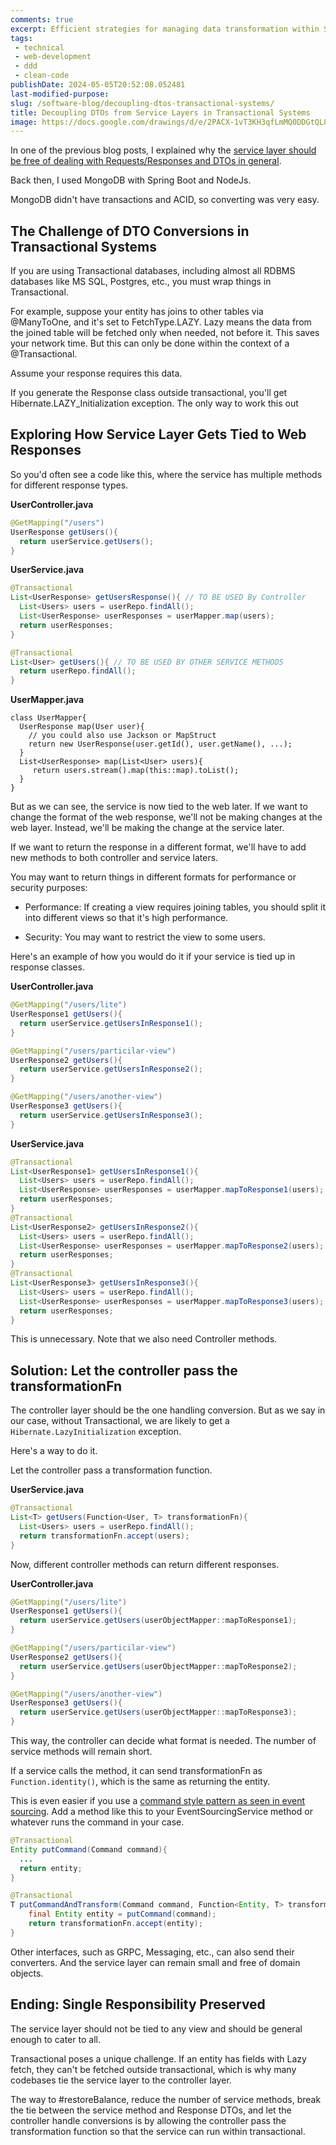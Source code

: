 ```yaml
---
comments: true
excerpt: Efficient strategies for managing data transformation within Spring Boot and RDBMS environments, optimizing response handling and maintaining transactional integrity.
tags:
 - technical
 - web-development
 - ddd
 - clean-code
publishDate: 2024-05-05T20:52:08.052481
last-modified-purpose:
slug: /software-blog/decoupling-dtos-transactional-systems/
title: Decoupling DTOs from Service Layers in Transactional Systems
image: https://docs.google.com/drawings/d/e/2PACX-1vT3KH3qfLmMQ0DDGtQL8uyol8YhCWqBEc1DJxuGJ5vS9gdNxYKf7vkIgb2ETVHrZOocCTJv4kAFDUtU/pub?w=1300&amp;h=740
---
```


In one of the previous blog posts, I explained why the [service layer should be free of dealing with Requests/Responses and DTOs in general](/software-blog/separate-service/).

Back then, I used MongoDB with Spring Boot and NodeJs.

MongoDB didn't have transactions and ACID, so converting was very easy.

## The Challenge of DTO Conversions in Transactional Systems

If you are using Transactional databases, including almost all RDBMS databases like MS SQL, Postgres, etc., you must wrap things in Transactional.

For example, suppose your entity has joins to other tables via @‌ManyToOne, and it's set to FetchType.LAZY. Lazy means the data from the joined table will be fetched only when needed, not before it. This saves your network time. But this can only be done within the context of a @‌Transactional.

Assume your response requires this data.

If you generate the Response class outside transactional, you'll get Hibernate.LAZY_Initialization exception. The only way to work this out

## Exploring How Service Layer Gets Tied to Web Responses

So you'd often see a code like this, where the service has multiple methods for different response types.

**UserController.java**

```java
@GetMapping("/users")
UserResponse getUsers(){
  return userService.getUsers();
}
```

**UserService.java**

```java
@Transactional
List<UserResponse> getUsersResponse(){ // TO BE USED By Controller
  List<Users> users = userRepo.findAll();
  List<UserResponse> userResponses = userMapper.map(users);
  return userResponses;
}

@Transactional
List<User> getUsers(){ // TO BE USED BY OTHER SERVICE METHODS
  return userRepo.findAll();
}
```

**UserMapper.java**

```
class UserMapper{
  UserResponse map(User user){
    // you could also use Jackson or MapStruct
    return new UserResponse(user.getId(), user.getName(), ...);
  }
  List<UserResponse> map(List<User> users){
     return users.stream().map(this::map).toList();
  }
}
```

But as we can see, the service is now tied to the web later. If we want to change the format of the web response, we'll not be making changes at the web layer. Instead, we'll be making the change at the service later.

If we want to return the response in a different format, we'll have to add new methods to both controller and service laters.

You may want to return things in different formats for performance or security purposes:

- Performance: If creating a view requires joining tables, you should split it into different views so that it's high performance.

- Security: You may want to restrict the view to some users.

Here's an example of how you would do it if your service is tied up in response classes.

**UserController.java**

```java
@GetMapping("/users/lite")
UserResponse1 getUsers(){
  return userService.getUsersInResponse1();
}

@GetMapping("/users/particilar-view")
UserResponse2 getUsers(){
  return userService.getUsersInResponse2();
}

@GetMapping("/users/another-view")
UserResponse3 getUsers(){
  return userService.getUsersInResponse3();
}
```

**UserService.java**

```java
@Transactional
List<UserResponse1> getUsersInResponse1(){
  List<Users> users = userRepo.findAll();
  List<UserResponse> userResponses = userMapper.mapToResponse1(users);
  return userResponses;
}
@Transactional
List<UserResponse2> getUsersInResponse2(){
  List<Users> users = userRepo.findAll();
  List<UserResponse> userResponses = userMapper.mapToResponse2(users);
  return userResponses;
}
@Transactional
List<UserResponse3> getUsersInResponse3(){
  List<Users> users = userRepo.findAll();
  List<UserResponse> userResponses = userMapper.mapToResponse3(users);
  return userResponses;
}
```

This is unnecessary. Note that we also need Controller methods.

## Solution: Let the controller pass the transformationFn

The controller layer should be the one handling conversion. But as we say in our case, without Transactional, we are likely to get a `Hibernate.LazyInitialization` exception.

Here's a way to do it.

Let the controller pass a transformation function.

**UserService.java**

```java
@Transactional
List<T> getUsers(Function<User, T> transformationFn){
  List<Users> users = userRepo.findAll();
  return transformationFn.accept(users);
}
```

Now, different controller methods can return different responses.

**UserController.java**

```java
@GetMapping("/users/lite")
UserResponse1 getUsers(){
  return userService.getUsers(userObjectMapper::mapToResponse1);
}

@GetMapping("/users/particilar-view")
UserResponse2 getUsers(){
  return userService.getUsers(userObjectMapper::mapToResponse2);
}

@GetMapping("/users/another-view")
UserResponse3 getUsers(){
  return userService.getUsers(userObjectMapper::mapToResponse3);
}
```

This way, the controller can decide what format is needed. The number of service methods will remain short.

If a service calls the method, it can send transformationFn as `Function.identity()`, which is the same as returning the entity.

This is even easier if you use a [command style pattern as seen in event sourcing](/software-blog/event-sourcing-spring-boot-implementation/). Add a method like this to your EventSourcingService method or whatever runs the command in your case.

```java
@Transactional
Entity putCommand(Command command){
  ...
  return entity;
}

@Transactional
T putCommandAndTransform(Command command, Function<Entity, T> transformaationFn){
    final Entity entity = putCommand(command);
    return transformationFn.accept(entity);
}
```

Other interfaces, such as GRPC, Messaging, etc., can also send their converters. And the service layer can remain small and free of domain objects.

## Ending: Single Responsibility Preserved

The service layer should not be tied to any view and should be general enough to cater to all.

Transactional poses a unique challenge. If an entity has fields with Lazy fetch, they can't be fetched outside transactional, which is why many codebases tie the service layer to the controller layer.

The way to #restoreBalance, reduce the number of service methods, break the tie between the service method and Response DTOs, and let the controller handle conversions is by allowing the controller pass the transformation function so that the service can run within transactional.
